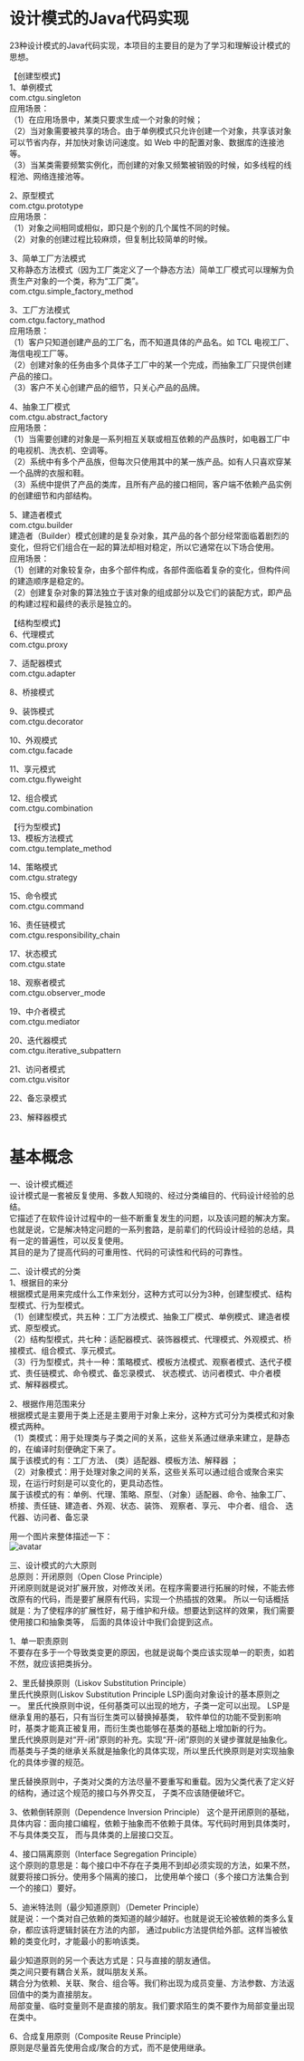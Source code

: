 # 设计模式的Java代码实现   
23种设计模式的Java代码实现，本项目的主要目的是为了学习和理解设计模式的思想。  
 
【创建型模式】     
1、单例模式   
com.ctgu.singleton  
应用场景：  
（1）在应用场景中，某类只要求生成一个对象的时候；  
（2）当对象需要被共享的场合。由于单例模式只允许创建一个对象，共享该对象可以节省内存，并加快对象访问速度。如 Web 中的配置对象、数据库的连接池等。  
（3）当某类需要频繁实例化，而创建的对象又频繁被销毁的时候，如多线程的线程池、网络连接池等。  

2、原型模式    
com.ctgu.prototype       
应用场景：   
（1）对象之间相同或相似，即只是个别的几个属性不同的时候。  
（2）对象的创建过程比较麻烦，但复制比较简单的时候。  

3、简单工厂方法模式     
又称静态方法模式（因为工厂类定义了一个静态方法）简单工厂模式可以理解为负责生产对象的一个类，称为“工厂类”。   
com.ctgu.simple_factory_method  

3、工厂方法模式    
com.ctgu.factory_mathod    
应用场景：   
（1）客户只知道创建产品的工厂名，而不知道具体的产品名。如 TCL 电视工厂、海信电视工厂等。  
（2）创建对象的任务由多个具体子工厂中的某一个完成，而抽象工厂只提供创建产品的接口。  
（3）客户不关心创建产品的细节，只关心产品的品牌。  

4、抽象工厂模式    
com.ctgu.abstract_factory     
应用场景：   
（1）当需要创建的对象是一系列相互关联或相互依赖的产品族时，如电器工厂中的电视机、洗衣机、空调等。  
（2）系统中有多个产品族，但每次只使用其中的某一族产品。如有人只喜欢穿某一个品牌的衣服和鞋。  
（3）系统中提供了产品的类库，且所有产品的接口相同，客户端不依赖产品实例的创建细节和内部结构。  

5、建造者模式     
com.ctgu.builder      
建造者（Builder）模式创建的是复杂对象，其产品的各个部分经常面临着剧烈的变化，但将它们组合在一起的算法却相对稳定，所以它通常在以下场合使用。  
应用场景：   
（1）创建的对象较复杂，由多个部件构成，各部件面临着复杂的变化，但构件间的建造顺序是稳定的。  
（2）创建复杂对象的算法独立于该对象的组成部分以及它们的装配方式，即产品的构建过程和最终的表示是独立的。  


【结构型模式】    
6、代理模式   
com.ctgu.proxy    

7、适配器模式  
com.ctgu.adapter  

8、桥接模式  

9、装饰模式  
com.ctgu.decorator  

10、外观模式  
com.ctgu.facade  

11、享元模式  
com.ctgu.flyweight  

12、组合模式  
com.ctgu.combination  


【行为型模式】   
13、模板方法模式   
com.ctgu.template_method  

14、策略模式   
com.ctgu.strategy  

15、命令模式   
com.ctgu.command  

16、责任链模式   
com.ctgu.responsibility_chain  

17、状态模式    
com.ctgu.state  

18、观察者模式   
com.ctgu.observer_mode  

19、中介者模式   
com.ctgu.mediator  

20、迭代器模式   
com.ctgu.iterative_subpattern  

21、访问者模式   
com.ctgu.visitor

22、备忘录模式    

 
23、解释器模式    


# 基本概念       
一、设计模式概述  
设计模式是一套被反复使用、多数人知晓的、经过分类编目的、代码设计经验的总结。  
它描述了在软件设计过程中的一些不断重复发生的问题，以及该问题的解决方案。  
也就是说，它是解决特定问题的一系列套路，是前辈们的代码设计经验的总结，具有一定的普遍性，可以反复使用。  
其目的是为了提高代码的可重用性、代码的可读性和代码的可靠性。  

二、设计模式的分类  
1、根据目的来分  
根据模式是用来完成什么工作来划分，这种方式可以分为3种，创建型模式、结构型模式、行为型模式。  
（1）创建型模式，共五种：工厂方法模式、抽象工厂模式、单例模式、建造者模式、原型模式。    
（2）结构型模式，共七种：适配器模式、装饰器模式、代理模式、外观模式、桥接模式、组合模式、享元模式。    
（3）行为型模式，共十一种：策略模式、模板方法模式、观察者模式、迭代子模式、责任链模式、命令模式、备忘录模式、
状态模式、访问者模式、中介者模式、解释器模式。    

2、根据作用范围来分  
根据模式是主要用于类上还是主要用于对象上来分，这种方式可分为类模式和对象模式两种。  
（1）类模式：用于处理类与子类之间的关系，这些关系通过继承来建立，是静态的，在编译时刻便确定下来了。  
属于该模式的有：工厂方法、	(类）适配器、模板方法、解释器 ；   
（2）对象模式：用于处理对象之间的关系，这些关系可以通过组合或聚合来实现，在运行时刻是可以变化的，更具动态性。  
属于该模式的有：单例、代理、策略、原型、（对象）适配器、命令、抽象工厂、桥接、责任链、建造者、外观、状态、装饰、
	观察者、享元、	中介者、组合、	迭代器、访问者、备忘录    
	
用一个图片来整体描述一下：  
![avatar](img/design_pattern.jpg)

三、设计模式的六大原则  
总原则：开闭原则（Open Close Principle）    
开闭原则就是说对扩展开放，对修改关闭。在程序需要进行拓展的时候，不能去修改原有的代码，而是要扩展原有代码，实现一个热插拔的效果。
所以一句话概括就是：为了使程序的扩展性好，易于维护和升级。想要达到这样的效果，我们需要使用接口和抽象类等，
后面的具体设计中我们会提到这点。  

1、单一职责原则    
不要存在多于一个导致类变更的原因，也就是说每个类应该实现单一的职责，如若不然，就应该把类拆分。  

2、里氏替换原则（Liskov Substitution Principle）  
里氏代换原则(Liskov Substitution Principle LSP)面向对象设计的基本原则之一。
 里氏代换原则中说，任何基类可以出现的地方，子类一定可以出现。 LSP是继承复用的基石，只有当衍生类可以替换掉基类，
 软件单位的功能不受到影响时，基类才能真正被复用，而衍生类也能够在基类的基础上增加新的行为。  
 里氏代换原则是对“开-闭”原则的补充。实现“开-闭”原则的关键步骤就是抽象化。
 而基类与子类的继承关系就是抽象化的具体实现，所以里氏代换原则是对实现抽象化的具体步骤的规范。  

里氏替换原则中，子类对父类的方法尽量不要重写和重载。因为父类代表了定义好的结构，通过这个规范的接口与外界交互，
子类不应该随便破坏它。  

3、依赖倒转原则（Dependence Inversion Principle）
这个是开闭原则的基础，具体内容：面向接口编程，依赖于抽象而不依赖于具体。写代码时用到具体类时，不与具体类交互，
而与具体类的上层接口交互。  

4、接口隔离原则（Interface Segregation Principle）  
这个原则的意思是：每个接口中不存在子类用不到却必须实现的方法，如果不然，就要将接口拆分。使用多个隔离的接口，
比使用单个接口（多个接口方法集合到一个的接口）要好。  

5、迪米特法则（最少知道原则）（Demeter Principle）  
就是说：一个类对自己依赖的类知道的越少越好。也就是说无论被依赖的类多么复杂，都应该将逻辑封装在方法的内部，
通过public方法提供给外部。这样当被依赖的类变化时，才能最小的影响该类。  

最少知道原则的另一个表达方式是：只与直接的朋友通信。  
类之间只要有耦合关系，就叫朋友关系。  
耦合分为依赖、关联、聚合、组合等。我们称出现为成员变量、方法参数、方法返回值中的类为直接朋友。    
局部变量、临时变量则不是直接的朋友。我们要求陌生的类不要作为局部变量出现在类中。    

6、合成复用原则（Composite Reuse Principle）  
原则是尽量首先使用合成/聚合的方式，而不是使用继承。  



 











 
















